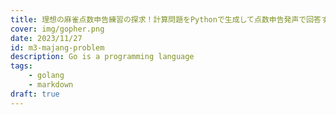 ```yaml
---
title: 理想の麻雀点数申告練習の探求！計算問題をPythonで生成して点数申告発声で回答する
cover: img/gopher.png
date: 2023/11/27
id: m3-majang-problem
description: Go is a programming language
tags:
    - golang
    - markdown
draft: true
---
```

